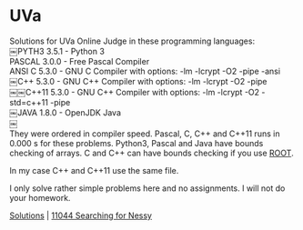 # UVa
Solutions for UVa Online Judge in these programming languages:  
￼PYTH3 3.5.1 - Python 3  
PASCAL 3.0.0 - Free Pascal Compiler  
ANSI C 5.3.0 - GNU C Compiler with options: -lm -lcrypt -O2 -pipe -ansi  
￼C++ 5.3.0 - GNU C++ Compiler with options: -lm -lcrypt -O2 -pipe  
￼￼C++11 5.3.0 - GNU C++ Compiler with options: -lm -lcrypt -O2 -std=c++11 -pipe  
￼JAVA 1.8.0 - OpenJDK Java  
￼  
They were ordered in compiler speed. Pascal, C, C++ and C++11 runs in 0.000 s for these problems. Python3, Pascal and Java have
bounds checking of arrays. C and C++ can have bounds checking if you use [ROOT](https://en.wikipedia.org/wiki/ROOT).
  
In my case C++ and C++11 use the same file.
  
I only solve rather simple problems here and no assignments. I will not do your homework.
  
[Solutions](https://github.com/mobluse/uva/tree/master/11044) | [11044	Searching for Nessy](https://uva.onlinejudge.org/index.php?option=com_onlinejudge&Itemid=8&page=show_problem&problem=1985)
